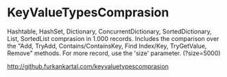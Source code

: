 # KeyValueTypesComprasion

Hashtable, HashSet, Dictionary, ConcurrentDictionary, SortedDictionary, List, SortedList comprasion in 1.000 records. Includes the comparison over the "Add, TryAdd, Contains/ContainsKey, Find Index/Key, TryGetValue, Remove" methods. For more record, use the 'size' parameter. (?size=5000)

http://github.furkankartal.com/keyvaluetypescomprasion
